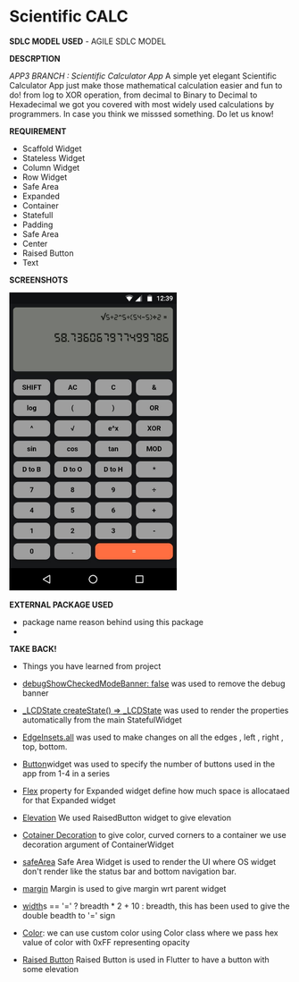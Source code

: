 # Scientific CALC
**SDLC MODEL USED**
	- AGILE SDLC MODEL

**DESCRPTION**

*APP3 BRANCH : Scientific Calculator App*
A simple yet elegant Scientific Calculator App just make those mathematical calculation easier and fun to do! from log to XOR operation, from decimal to Binary to Decimal to Hexadecimal we got you covered with most widely used calculations by programmers. In case you think we misssed something. Do let us know!  


**REQUIREMENT**

 - Scaffold Widget
 - Stateless Widget
 - Column Widget
 - Row Widget
 - Safe Area
 - Expanded
 - Container
 - Statefull
 - Padding 
 - Safe Area
 - Center
 - Raised Button 
 - Text
 
 **SCREENSHOTS**
 
 <img width="300"  height = "533" src="https://github.com/uditswaroopa/bluebirds/blob/APP3/screenshots/ui.jpg"></img>

**EXTERNAL PACKAGE USED**

 - package name
	reason behind using this package
 - 
**TAKE BACK!**

 - Things you have learned from project 
 - [debugShowCheckedModeBanner: false](https://github.com/uditswaroopa/bluebirds/blob/f49835edeb1adbd77b17256b4afb91ff90f4f6f5/lib/main.dart#L7) was used to remove the debug banner 
 - [_LCDState createState() => _LCDState](https://github.com/uditswaroopa/bluebirds/blob/6fdb755051caf207fbb9163def8b2eba42d64855/lib/display.dart#L5) was used to render the properties automatically from the main StatefulWidget
- [EdgeInsets.all]( https://github.com/uditswaroopa/bluebirds/blob/6fdb755051caf207fbb9163def8b2eba42d64855/lib/display.dart#L23) was used to make changes on all the edges , left , right , top, bottom.

- [Button](https://github.com/uditswaroopa/bluebirds/blob/6fdb755051caf207fbb9163def8b2eba42d64855/lib/button.dart#L11Buttons)widget was used to specify the number of buttons used in the app from 1-4 in a series

- <a href = "https://github.com/uditswaroopa/bluebirds/blob/3875a7a1f35e7dd15bbdc43ceb2ce7873cb2ae9f/lib/wrapper.dart#L14">Flex</a> property for Expanded widget define how much space is allocataed for that Expanded widget

- <a href = "https://github.com/uditswaroopa/bluebirds/blob/3875a7a1f35e7dd15bbdc43ceb2ce7873cb2ae9f/lib/button.dart#L21">Elevation</a> We used RaisedButton widget to give elevation 
- <a href = "https://github.com/uditswaroopa/bluebirds/blob/3875a7a1f35e7dd15bbdc43ceb2ce7873cb2ae9f/lib/display.dart#L13">Cotainer Decoration</a> to give color, curved corners to a container we use decoration argument of ContainerWidget 
 - <a href = "https://github.com/uditswaroopa/bluebirds/blob/3875a7a1f35e7dd15bbdc43ceb2ce7873cb2ae9f/lib/display.dart#L11">safeArea</a> Safe Area Widget is used to render the UI where OS widget don't render like the status bar and bottom navigation bar.
 - <a href = "https://github.com/uditswaroopa/bluebirds/blob/3875a7a1f35e7dd15bbdc43ceb2ce7873cb2ae9f/lib/display.dart#L17">margin</a> Margin is used to give margin wrt parent widget
 - [width](https://github.com/uditswaroopa/bluebirds/blob/ecd6c4b1257704154f13487297aa22b9f12187ad/lib/button.dart#L14)s == '=' ? breadth * 2 + 10 : breadth, this has been used to give the double beadth to '=' sign
 - [Color](https://github.com/uditswaroopa/bluebirds/blob/6fdb755051caf207fbb9163def8b2eba42d64855/lib/wrapper.dart#L10color(0xAF202125)): we can use custom color using Color class where we pass hex value of color with 0xFF representing opacity
 - <a href ="https://github.com/uditswaroopa/bluebirds/blob/8e3beacf2e054e0221b232b28263a0d1cc20fe30/lib/button.dart#L15">Raised Button</a> Raised Button is used in Flutter to have a button with some elevation
 
